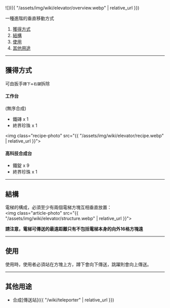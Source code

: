 ![]({{ "/assets/img/wiki/elevator/overview.webp" | relative_url }})

一種進階的垂直移動方式

<div class="article-content">
<ol>
    <li><a href="#獲得方式">獲得方式</a></li>
	<li><a href="#結構">結構</a></li>
    <li><a href="#使用">使用</a></li>
	<li><a href="#其他用途">其他用途</a></li>
</ol>
</div>

---

## 獲得方式

可由扳手`蹲下`+`右鍵`拆除


#### 工作台

(無序合成)

- 鐵磚 x 1  
- 終界珍珠 x 1

<img class="recipe-photo" src="{{ "/assets/img/wiki/elevator/recipe.webp" | relative_url }}">

#### 高科技合成台

- 鐵錠 x 9  
- 終界珍珠 x 1

---

## 結構

電梯的構成，必須至少有兩個電梯方塊互相垂直放置：  
<img class="article-photo" src="{{ "/assets/img/wiki/elevator/structure.webp" | relative_url }}">

__請注意，電梯可傳送的最遠距離只有不包括電梯本身的向外16格方塊遠__

---

## 使用

使用時，使用者必須站在方塊上方，蹲下會向下傳送，跳躍則會向上傳送。

---

## 其他用途

- 合成[傳送站]({{ "/wiki/teleporter" | relative_url }})  
